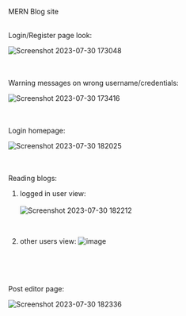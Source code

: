 MERN Blog site
<br />
<br />

Login/Register page look:

![Screenshot 2023-07-30 173048](https://github.com/Seemant-RajSingh/Blog-Client/assets/117286608/c18fa38c-6484-4c5b-b33d-49237f6043ac)
<br />
<br />
<br />

Warning messages on wrong username/credentials:

![Screenshot 2023-07-30 173416](https://github.com/Seemant-RajSingh/Blog-Client/assets/117286608/e4617779-f7ed-49dd-88f5-42f17b03d826)
<br />
<br />
<br />

Login homepage:

![Screenshot 2023-07-30 182025](https://github.com/Seemant-RajSingh/Blog-Client/assets/117286608/9fb45539-6040-4cea-a178-5bf0dbcb4ef9)
<br />
<br />
<br />

Reading blogs: 

1. logged in user view: <br /><br />
![Screenshot 2023-07-30 182212](https://github.com/Seemant-RajSingh/Blog-Client/assets/117286608/40e65707-4295-4601-9932-828204441d69)
<br />

2. other users view:
![image](https://github.com/Seemant-RajSingh/Blog-Client/assets/117286608/d5a1e8c2-6845-4a30-8c09-d7792c8a55d0)



<br />
<br />
<br />

Post editor page:

![Screenshot 2023-07-30 182336](https://github.com/Seemant-RajSingh/Blog-Client/assets/117286608/2ceeec43-2818-4a7d-9d30-653668b24e0c)






